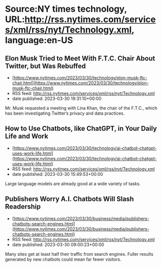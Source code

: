# Source:NY times technology, URL:http://rss.nytimes.com/services/xml/rss/nyt/Technology.xml, language:en-US

## Elon Musk Tried to Meet With F.T.C. Chair About Twitter, but Was Rebuffed
 - [https://www.nytimes.com/2023/03/30/technology/elon-musk-ftc-chair.html](https://www.nytimes.com/2023/03/30/technology/elon-musk-ftc-chair.html)
 - RSS feed: http://rss.nytimes.com/services/xml/rss/nyt/Technology.xml
 - date published: 2023-03-30 19:31:10+00:00

Mr. Musk requested a meeting with Lina Khan, the chair of the F.T.C., which has been investigating Twitter’s privacy and data practices.

## How to Use Chatbots, like ChatGPT, in Your Daily Life and Work
 - [https://www.nytimes.com/2023/03/30/technology/ai-chatbot-chatgpt-uses-work-life.html](https://www.nytimes.com/2023/03/30/technology/ai-chatbot-chatgpt-uses-work-life.html)
 - RSS feed: http://rss.nytimes.com/services/xml/rss/nyt/Technology.xml
 - date published: 2023-03-30 15:49:53+00:00

Large language models are already good at a wide variety of tasks.

## Publishers Worry A.I. Chatbots Will Slash Readership
 - [https://www.nytimes.com/2023/03/30/business/media/publishers-chatbots-search-engines.html](https://www.nytimes.com/2023/03/30/business/media/publishers-chatbots-search-engines.html)
 - RSS feed: http://rss.nytimes.com/services/xml/rss/nyt/Technology.xml
 - date published: 2023-03-30 09:00:23+00:00

Many sites get at least half their traffic from search engines. Fuller results generated by new chatbots could mean far fewer visitors.

